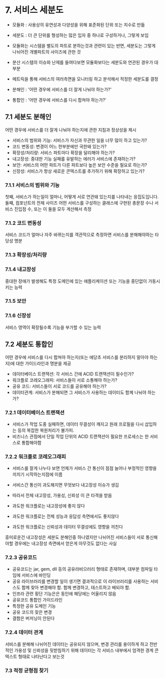 # 7. 서비스 세분도
- 모듈화 : 사용상의 유연성과 다양성을 위해 표준화된 단위 또는 치수로 만듦
- 세분도 : 더 큰 단위를 형성하는 많은 입자 중 하나로 구성하거나, 그렇게 보임

- 모듈화는 시스템을 별도의 파트로 분하는것과 관련이 있는 반면, 세분도는 그렇게 나뉘어진 개별파트의 사이즈에 관한 것
- 분산 시스템의 이슈와 난제를 들여다보면 모듈화보다는 세분도와 연관된 경우가 대부분
- 메트릭을 통해 서비스의 여러측면을 모니터링 하고 분석해서 적정한 세분도를 결정

- 분해인 : '어떤 경우에 서비스를 더 잘게 나눠야 하는가?'
- 통합인 : '어떤 경우에 서비스를 다시 합쳐야 하는가?'

## 7.1 세분도 분해인
 어떤 경우에 서비스를 더 잘게 나눠야 하는지에 관한 지침과 정상성을 제시
 - 서비스의 범위와 기능: 서비스가 자신과 무관한 일을 너무 많이 하고 있는가?
 - 코드 변동성: 변경이 어느 한부분에만 국한돼 있는가?
 - 확장성/처리량: 서비스 파트마다 확장을 달리해야 하는가?
 - 내고장성: 중대한 기능 실패를 유발하는 에러가 서비스에 존재하는가?
 - 보안: 서비스의 어떤 파트가 다른 파트보다 높은 보안 수준을 필요로 하는가?
 - 신장성: 서비스가 항상 새로운 콘텍스트를 추가하기 위해 확장하고 있는가?
 
### 7.1.1 서비스의 범위와 기능
 첫째, 서비스가 하는일이 얼마나, 어떻게 서로 연관돼 있는지를 나타내는 응집도입니다. 둘째, 컴포넌트의 전체 사이즈
 어떤 서비스를 구성하는 클래스에 구현된 총문장 수나 서비스 진입점 수, 또는 이 둘을 모두 계산해서 측정
### 7.1.2 코드 변동성
 서비스 코드가 얼마나 자주 바뀌는지를 객관적으로 측정하면 서비스를 분해해야하는 타당성 명분
### 7.1.3 확장성/처리량
 
### 7.1.4 내고장성
 중대한 장애가 발생해도 특정 도메인에 있는 애플리케이션 또는 기능을 중단없이 가동시키는 능력
### 7.1.5 보안
 
### 7.1.6 신장성
 서비스 영역이 확장될수록 기능을 부가할 수 있는 능력


## 7.2 세분도 통합인
 어떤 경우에 서비스를 다시 합쳐야 하는지(또는 애당초 서비스를 분리하지 말아야 하는지)에 대한 가이드라인과 명분을 제공  

 - 데이터베이스 트랜잭션: 각 서비스 간에 ACID 트랜잭션이 필수인가?
 - 워크플로 코레오그래피: 서비스들이 서로 소통해야 하는가?
 - 공유 코드: 서비스들이 서로 코드를 공유해야 하는가?
 - 데이터관계: 서비스가 분해되면 그 서비스가 사용하는 데이터도 함께 나눠야 하는가?

### 7.2.1 데이터베이스 트랜잭션
 - 서비스가 작업 도중 실패하면, 데이터 무결성이 깨지고 원래 프로필을 다시 삽입하는 등의 복잡한 복원처리가 불가피.  
 - 비즈니스 관점에서 단일 작업 단위의 ACID 트랜잭션이 필요한 프로세스는 한 서비스로 통합해야함
### 7.2.2 워크플로 코레오그래피

- 서비스를 잘게 나누다 보면 언제가 서비스 간 통신이 점점 늘어나 부정적인 영향을 끼치기 시작하는지점에 이름
- 서비스간 통신이 과도해지면 무엇보다 내고장성 이슈가 생김 
- 따라서 전체 내고장성, 가용성, 신뢰성 이 큰 타격을 받음

- 과도한 워크플로는 내고장성에 좋지 않다
- 과도한 워크플로는 전체 성능과 응답성 측면에서도 좋지않다
- 과도한 워크플로는 신뢰성과 데이터 무결성에도 영향을 끼친다

 흥미로운건 내고장성은 세분도 분해인중 하나였지만 나뉘어진 서비스들이 서로 통신해야할 경우에는 내고장성 측면에서 얻은게 아무것도 없다는 사실
### 7.2.3 공유코드
 - 공유코드는 jar, gem, dll 등의 공유라비으러리 형태로 존재하며, 대부분 컴파일 타임에 서비스에 바인딩
 - 공유 라이브러리를 변경할 일이 생기면 결과적으로 이 라이브러리를 사용하는 서비스도 함께 찾아 변경해야 함. 함께 변경하고, 테스트하고 배되야 함.
 - 인프라 관련 횡단 기능은은 동인에 해당에는 어울리지 않음
 - 공유코드 통합인 가이드라인
  - 특정한 공유 도메인 기능
  - 공유 코드의 잦은 변경
  - 결함은 버저닝이 안된다
### 7.2.4 데이터 관계
 서비스를 분해해 나뉘어진 데이터는 공유되지 않으며, 변경 관리를 용이하게 하고 전반적인 가용성 및 신뢰성을 뒷받침하기 위해 데이터는 각 서비스 내부에서 엄격한 경계 콘텍스트 형태로 나타난다고 보는것
### 7.3 적정 균형점 찾기
